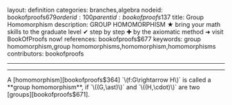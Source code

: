 layout: definition
categories: branches,algebra
nodeid: bookofproofs$679
orderid: 100
parentid: bookofproofs$137
title: Group Homomorphism
description: GROUP HOMOMORPHISM ★ bring your math skills to the graduate level ✔ step by step ✚ by the axiomatic method ➜ visit BookOfProofs now!
references: bookofproofs$677
keywords: group homomorphism,group homomorphisms,homomorphism,homomorphisms
contributors: bookofproofs

---


---

A [homomorphism][bookofproofs$364] `\(f:G\rightarrow H\)` is called a **group homomorphism**, if `\((G,\ast)\)` and `\((H,\cdot)\)` are two [groups][bookofproofs$671].